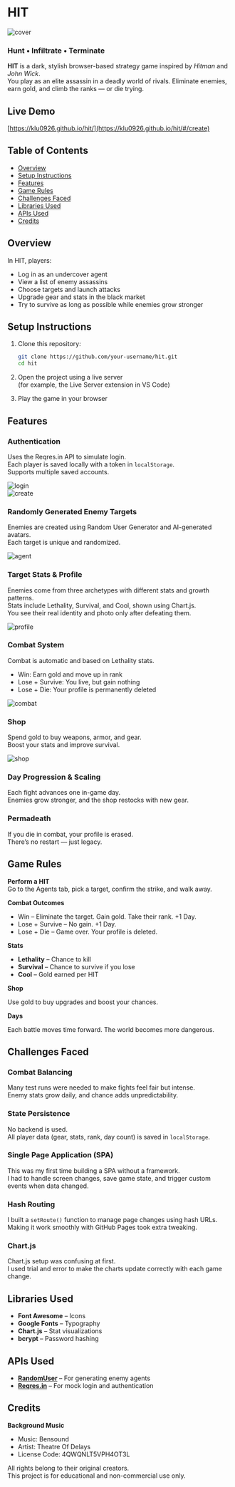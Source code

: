 # HIT

![cover](./assets/screenshot/cover.png)

### Hunt • Infiltrate • Terminate

**HIT** is a dark, stylish browser-based strategy game inspired by _Hitman_ and _John Wick_.  
You play as an elite assassin in a deadly world of rivals. Eliminate enemies, earn gold, and climb the ranks — or die trying.

## Live Demo

[https://klu0926.github.io/hit/](https://klu0926.github.io/hit/#/create)

## Table of Contents

- [Overview](#overview)
- [Setup Instructions](#setup-instructions)
- [Features](#features)
- [Game Rules](#game-rules)
- [Challenges Faced](#challenges-faced)
- [Libraries Used](#libraries-used)
- [APIs Used](#apis-used)
- [Credits](#credits)

## Overview

In HIT, players:

- Log in as an undercover agent
- View a list of enemy assassins
- Choose targets and launch attacks
- Upgrade gear and stats in the black market
- Try to survive as long as possible while enemies grow stronger

## Setup Instructions

1. Clone this repository:

   ```bash
   git clone https://github.com/your-username/hit.git
   cd hit
   ```

2. Open the project using a live server  
   (for example, the Live Server extension in VS Code)

3. Play the game in your browser

## Features

### Authentication

Uses the Reqres.in API to simulate login.  
Each player is saved locally with a token in `localStorage`.  
Supports multiple saved accounts.

![login](./assets/screenshot/login.png)  
![create](./assets/screenshot/create.png)

### Randomly Generated Enemy Targets

Enemies are created using Random User Generator and AI-generated avatars.  
Each target is unique and randomized.

![agent](./assets/screenshot/agents.png)

### Target Stats & Profile

Enemies come from three archetypes with different stats and growth patterns.  
Stats include Lethality, Survival, and Cool, shown using Chart.js.  
You see their real identity and photo only after defeating them.

![profile](./assets/screenshot/profile.png)

### Combat System

Combat is automatic and based on Lethality stats.

- Win: Earn gold and move up in rank
- Lose + Survive: You live, but gain nothing
- Lose + Die: Your profile is permanently deleted

![combat](./assets/screenshot/combat.png)

### Shop

Spend gold to buy weapons, armor, and gear.  
Boost your stats and improve survival.

![shop](./assets/screenshot/shop.png)

### Day Progression & Scaling

Each fight advances one in-game day.  
Enemies grow stronger, and the shop restocks with new gear.

### Permadeath

If you die in combat, your profile is erased.  
There’s no restart — just legacy.

## Game Rules

**Perform a HIT**  
Go to the Agents tab, pick a target, confirm the strike, and walk away.

**Combat Outcomes**

- Win – Eliminate the target. Gain gold. Take their rank. +1 Day.
- Lose + Survive – No gain. +1 Day.
- Lose + Die – Game over. Your profile is deleted.

**Stats**

- **Lethality** – Chance to kill
- **Survival** – Chance to survive if you lose
- **Cool** – Gold earned per HIT

**Shop**

Use gold to buy upgrades and boost your chances.

**Days**

Each battle moves time forward. The world becomes more dangerous.

## Challenges Faced

### Combat Balancing

Many test runs were needed to make fights feel fair but intense.  
Enemy stats grow daily, and chance adds unpredictability.

### State Persistence

No backend is used.  
All player data (gear, stats, rank, day count) is saved in `localStorage`.

### Single Page Application (SPA)

This was my first time building a SPA without a framework.  
I had to handle screen changes, save game state, and trigger custom events when data changed.

### Hash Routing

I built a `setRoute()` function to manage page changes using hash URLs.  
Making it work smoothly with GitHub Pages took extra tweaking.

### Chart.js

Chart.js setup was confusing at first.  
I used trial and error to make the charts update correctly with each game change.

## Libraries Used

- **Font Awesome** – Icons
- **Google Fonts** – Typography
- **Chart.js** – Stat visualizations
- **bcrypt** – Password hashing

## APIs Used

- **[RandomUser](https://randomuser.me/)** – For generating enemy agents
- **[Reqres.in](https://reqres.in/)** – For mock login and authentication

## Credits

**Background Music**

- Music: Bensound
- Artist: Theatre Of Delays
- License Code: 4QWQNLT5VPH4OT3L

All rights belong to their original creators.  
This project is for educational and non-commercial use only.
